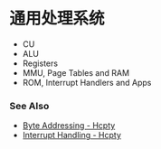 # 通用处理系统
- CU
- ALU
- Registers
- MMU, Page Tables and RAM
- ROM, Interrupt Handlers and Apps

### See Also
- [Byte Addressing - Hcpty](https://github.com/Hcpty/byte-addressing)
- [Interrupt Handling - Hcpty](https://github.com/Hcpty/interrupt-handling)
